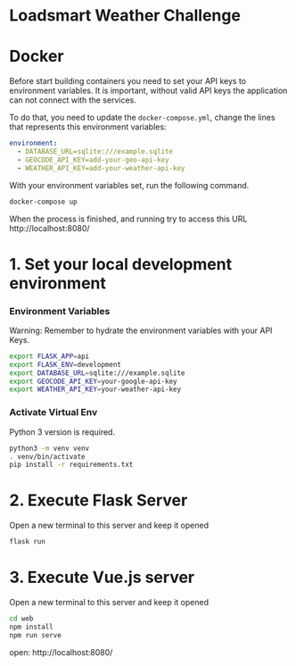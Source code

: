 # Loadsmart Weather Challenge
# Docker
Before start building containers you need to set your API keys to environment variables. It is 
important, without valid API keys the application can not connect with the services. 

To do that, you need to update the `docker-compose.yml`, change the lines that represents this
environment variables:
```yml
environment:
  - DATABASE_URL=sqlite:///example.sqlite
  - GEOCODE_API_KEY=add-your-geo-api-key
  - WEATHER_API_KEY=add-your-weather-api-key
```

With your environment variables set, run the following command.
```bash
docker-compose up
```
When the process is finished, and running try to access this URL http://localhost:8080/

# 1. Set your local development environment
### Environment Variables
Warning: Remember to hydrate the environment variables with your API Keys. 
```bash
export FLASK_APP=api
export FLASK_ENV=development
export DATABASE_URL=sqlite:///example.sqlite
export GEOCODE_API_KEY=your-google-api-key
export WEATHER_API_KEY=your-weather-api-key
```

### Activate Virtual Env
Python 3 version is required.

```bash
python3 -m venv venv
. venv/bin/activate
pip install -r requirements.txt
```

# 2. Execute Flask Server
Open a new terminal to this server and keep it opened
```bash
flask run
```

# 3. Execute Vue.js server
Open a new terminal to this server and keep it opened
```bash
cd web
npm install
npm run serve
```

open: http://localhost:8080/
